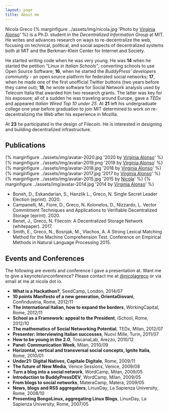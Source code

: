 ```yaml
---
layout: page
title: About me
---
```


Nicola Greco
{% marginfigure ../assets/img/nicola.jpg 'Photo by [Virginia Alonso](http://virginialonso.com)' %}
is a Ph.D. student in the _Decentralized Information Group_ at MIT. He writes and advances research on ways to re-decentralize the web, focusing on technical, political, and social aspects of decentralized systems both at MIT and the Berkman-Klein Center for Internet and Society.

He started writing code when he was very young. He was __14__ when he started the petition _“Linux in Italian Schools”_, converting schools to use Open Source Software; __16__, when he started the _BuddyPress’ developers community_ - an open source platform for federated social networks; __17__, when he made one of the first unofficial Twitter buttons (two years before they came out); __18__, he wrote software for Social Network analysis used by Telecom Italia that awarded him two research grants. The latter was key for his exposure; all of a sudden he was traveling around Europe, gave a *TEDx* and appeared *Italian Wired Top 10 under 25*. At __21__ left his undergraduate college one year before graduation to join MIT determined to work on re-decentralizing the Web after his experience in Mozilla.

At __23__ he participated in the design of Filecoin. He is interested in designing and building decentralized infrastructure.

## Publications
{% marginfigure ../assets/img/avatar-2020.jpg '2020 by [Virginia Alonso](http://virginialonso.com)' %}
{% marginfigure ../assets/img/avatar-2019.png '2019 by [Virginia Alonso](http://virginialonso.com)' %}
{% marginfigure ../assets/img/avatar-2018.jpg '2018 by [Virginia Alonso](http://virginialonso.com)' %}
{% marginfigure ../assets/img/avatar-2017.jpg '2017 by [Virginia Alonso](http://virginialonso.com)' %}
{% marginfigure ../assets/img/avatar-2015.jpg '2015 by [Nicola](http://nicola.io)' %}
{% marginfigure ../assets/img/avatar-2014.jpg '2014 by [Virginia Alonso](http://virginialonso.com)' %}

- Boneh, D., Eskandarian, S., Hanzlik L., Greco, N. Single Secret Leader Election (eprint). 2020.
- Campanelli, M., Fiore, D., Greco, N. Kolonelos, D., Nizzardo, L. Vector Commitment Techniques and Applications to Verifiable Decentralized Storage  (eprint). 2020.
- Benet, J., Greco, N. Filecoin: A Decentralized Storage Network (whitepaper). 2017.
- Smith, E., Greco, N., Bosnjak, M., Vlachos, A. A Strong Lexical Matching Method for the Machine Comprehension Test. Conference on Empirical Methods in Natural Language Processing 2015.

## Events and Conferences

The following are events and conference I gave a presentation at. Want me to give a keynote/unconference? Please contact me at [@nicolagreco](http://twitter.com/nicolagreco) or via email at me at nicola dot io.

- __What is a Hackathon?__, SeedCamp, London, 2014/07
- __10 points Manifesto of a new generation, OrientaGiovani__, Confindustria, Rome, 2012/11
- __The International Italian, how to expand the borders__, WorkingCapital, Rome, 2012/11
- __School as a Framework: appeal to the President__, iSchool, Rome, 2012/10
- __The mathematics of Social Networking Potential__, TEDx, Milan, 2012/07
- __Presenter: Interviewing Italian successes__, Nuovi Mille, Turin, 2011/07
- __How to be young in the 2.0__, ToscanaLab, Arezzo, 2010/12
- __Panel: Communication Week__, Milan, 2010/09
- __Horizontal, vertical and transversal social concepts, Ignite Italia__, Rome, 2010/01
- __Under21: Digital Natives, Capitale Digitale__, Rome, 2009/11
- __The future of New Media__, Venice Sessions, Venice, 2009/08
- __Turn a blog into a social network__, WordCamp, Milan, 2009/05
- __Introduction to BuddyPressDEV__, WordCamp, Milan, 2009/05
- __From blogs to social networks__, MateraCamp, Matera, 2009/05
- __News, blogs and RSS aggregators__, LinuxDay, La Sapienza University, Rome, 2008/10
- __Presenting BongoLinux, aggregating Linux Blogs__, LinuxDay, La Sapienza University, Rome, 2007/05
